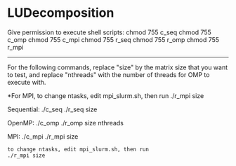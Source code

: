 # LUDecomposition

Give permission to execute shell scripts:
    chmod 755 c_seq
    chmod 755 c_omp
    chmod 755 c_mpi
    chmod 755 r_seq
    chmod 755 r_omp
    chmod 755 r_mpi

**********************************************************************************************************
For the following commands, replace "size" by the matrix size that you want to test, and 
replace "nthreads" with the number of threads for OMP to execute with.

*For MPI, to change ntasks, edit mpi_slurm.sh, then run
    ./r_mpi size

Sequential:
    ./c_seq
    ./r_seq size

OpenMP:
    ./c_omp
    ./r_omp size nthreads

MPI:
    ./c_mpi
    ./r_mpi size

    to change ntasks, edit mpi_slurm.sh, then run
    ./r_mpi size